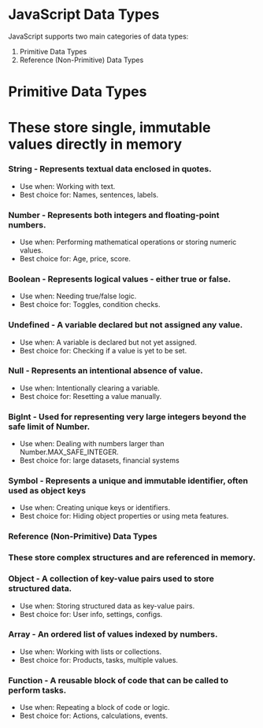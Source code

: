 # JavaScript Data Types

JavaScript supports two main categories of data types:
1. Primitive Data Types
2. Reference (Non-Primitive) Data Types

# Primitive Data Types
# These store single, immutable values directly in memory

### String - Represents textual data enclosed in quotes.
- Use when: Working with text.
- Best choice for: Names, sentences, labels.
### Number - Represents both integers and floating-point numbers.
- Use when: Performing mathematical operations or storing numeric values.
- Best choice for: Age, price, score.
### Boolean - Represents logical values - either true or false.
- Use when: Needing true/false logic.
- Best choice for: Toggles, condition checks.
### Undefined - A variable declared but not assigned any value.
- Use when: A variable is declared but not yet assigned.
- Best choice for: Checking if a value is yet to be set.
### Null - Represents an intentional absence of value.
- Use when: Intentionally clearing a variable.
- Best choice for: Resetting a value manually.
### BigInt - Used for representing very large integers beyond the safe limit of Number.
- Use when: Dealing with numbers larger than Number.MAX_SAFE_INTEGER.
- Best choice for: large datasets, financial systems
### Symbol - Represents a unique and immutable identifier, often used as object keys
- Use when: Creating unique keys or identifiers.
- Best choice for: Hiding object properties or using meta features.


### Reference (Non-Primitive) Data Types
### These store complex structures and are referenced in memory.

### Object - A collection of key-value pairs used to store structured data.
- Use when: Storing structured data as key-value pairs.
- Best choice for: User info, settings, configs.
### Array - An ordered list of values indexed by numbers.
- Use when: Working with lists or collections.
- Best choice for: Products, tasks, multiple values.
### Function - A reusable block of code that can be called to perform tasks.
- Use when: Repeating a block of code or logic.
- Best choice for: Actions, calculations, events.